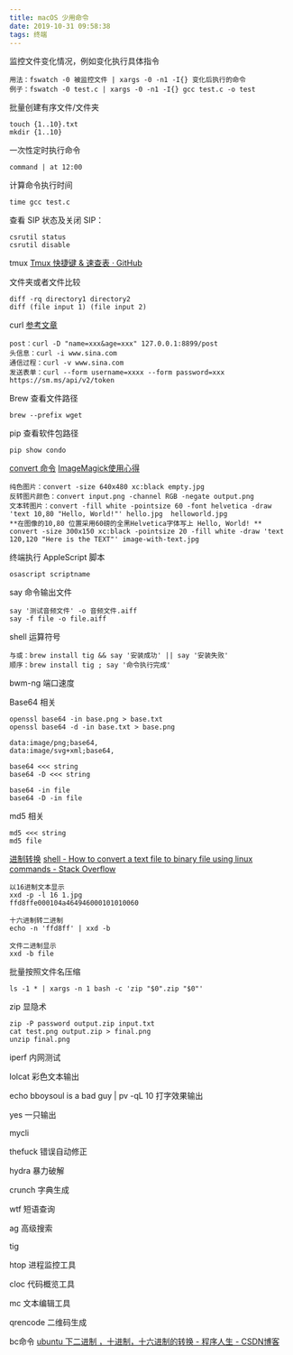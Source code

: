 ```yaml
---
title: macOS 少用命令
date: 2019-10-31 09:58:38
tags: 终端
---
```


监控文件变化情况，例如变化执行具体指令
```
用法：fswatch -0 被监控文件 | xargs -0 -n1 -I{} 变化后执行的命令
例子：fswatch -0 test.c | xargs -0 -n1 -I{} gcc test.c -o test
```

批量创建有序文件/文件夹
```
touch {1..10}.txt
mkdir {1..10}
```

<!-- more -->

一次性定时执行命令

```
command | at 12:00
```

计算命令执行时间

```
time gcc test.c 
```

查看 SIP 状态及关闭 SIP：

```
csrutil status
csrutil disable
```

tmux [Tmux 快捷键 & 速查表 · GitHub](https://gist.github.com/ryerh/14b7c24dfd623ef8edc7)
 
文件夹或者文件比较

```
diff -rq directory1 directory2
diff (file input 1) (file input 2)
```

curl [参考文章](https://coderlt.coding.me/2016/03/22/mac-command-curl/)
```
post：curl -D "name=xxx&age=xxx" 127.0.0.1:8899/post
头信息：curl -i www.sina.com
通信过程：curl -v www.sina.com
发送表单：curl --form username=xxxx --form password=xxx https://sm.ms/api/v2/token

```

Brew 查看文件路径

```
brew --prefix wget
```

pip 查看软件包路径

```
pip show condo
```

[convert 命令](https://www.thalib.in/notes/2016-10-31-linux-create-image-commandline.html)
[ImageMagick使用心得](http://www.charry.org/docs/linux/ImageMagick/ImageMagick.html)
```
纯色图片：convert -size 640x480 xc:black empty.jpg
反转图片颜色：convert input.png -channel RGB -negate output.png
文本转图片：convert -fill white -pointsize 60 -font helvetica -draw 'text 10,80 "Hello, World!"' hello.jpg  helloworld.jpg
**在图像的10,80 位置采用60磅的全黑Helvetica字体写上 Hello, World! **
convert -size 300x150 xc:black -pointsize 20 -fill white -draw 'text 120,120 "Here is the TEXT"' image-with-text.jpg
```

终端执行 AppleScript 脚本

```
osascript scriptname

```

say 命令输出文件
```
say '测试音频文件' -o 音频文件.aiff
say -f file -o file.aiff
```

shell 运算符号
```
与或：brew install tig && say '安装成功' || say '安装失败'
顺序：brew install tig ; say '命令执行完成'
```
bwm-ng 端口速度

Base64 相关
```
openssl base64 -in base.png > base.txt
openssl base64 -d -in base.txt > base.png

data:image/png;base64,
data:image/svg+xml;base64,

base64 <<< string
base64 -D <<< string

base64 -in file
base64 -D -in file
```

md5 相关
```
md5 <<< string
md5 file
```

[进制转换](http://www.freecls.com/a/2712/7a)
[shell - How to convert a text file to binary file using linux commands - Stack Overflow](https://stackoverflow.com/questions/28242813/how-to-convert-a-text-file-to-binary-file-using-linux-commands)
```
以16进制文本显示
xxd -p -l 16 1.jpg
ffd8ffe000104a464946000101010060

十六进制转二进制
echo -n 'ffd8ff' | xxd -b

文件二进制显示
xxd -b file

```

批量按照文件名压缩
```
ls -1 * | xargs -n 1 bash -c 'zip "$0".zip "$0"'
```

zip 显隐术
```
zip -P password output.zip input.txt
cat test.png output.zip > final.png
unzip final.png
```

iperf 内网测试

lolcat 彩色文本输出

echo bboysoul is a bad guy | pv -qL 10 打字效果输出

yes 一只输出

mycli

thefuck 错误自动修正

hydra 暴力破解

crunch 字典生成

wtf 短语查询

ag 高级搜索

tig 

htop 进程监控工具

cloc 代码概览工具

mc 文本编辑工具

qrencode 二维码生成

bc命令 [ubuntu 下二进制 ，十进制，十六进制的转换 - 程序人生 - CSDN博客](https://blog.csdn.net/Harith/article/details/12185713)